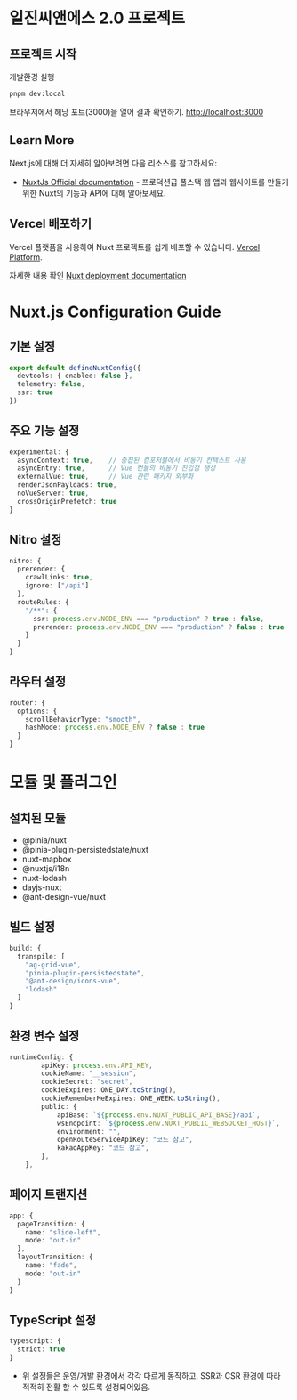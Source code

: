 # 일진씨앤에스 2.0 프로젝트

## 프로젝트 시작

개발환경 실행

```bash
pnpm dev:local
```

브라우저에서 해당 포트(3000)을 열어 결과 확인하기. [http://localhost:3000](http://localhost:3000)

## Learn More

Next.js에 대해 더 자세히 알아보려면 다음 리소스를 참고하세요:

- [NuxtJs Official documentation](https://nuxt.com/docs/getting-started/introduction) - 프로덕션급 풀스택 웹 앱과 웹사이트를 만들기 위한 Nuxt의 기능과 API에 대해 알아보세요.

## Vercel 배포하기

Vercel 플랫폼을 사용하여 Nuxt 프로젝트를 쉽게 배포할 수 있습니다. [Vercel Platform](https://vercel.com/new?utm_source=github.com&utm_medium=referral&utm_campaign=turborepo-readme).

자세한 내용 확인 [Nuxt deployment documentation](https://vercel.com/docs/frameworks/nuxt)

# Nuxt.js Configuration Guide
## 기본 설정
```typescript
export default defineNuxtConfig({
  devtools: { enabled: false },
  telemetry: false,
  ssr: true
})
```

## 주요 기능 설정
```typescript
experimental: {
  asyncContext: true,    // 중첩된 컴포저블에서 비동기 컨텍스트 사용
  asyncEntry: true,      // Vue 번들의 비동기 진입점 생성
  externalVue: true,     // Vue 관련 패키지 외부화
  renderJsonPayloads: true,
  noVueServer: true,
  crossOriginPrefetch: true
}

```

## Nitro 설정
```typescript
nitro: {
  prerender: {
    crawlLinks: true,
    ignore: ["/api"]
  },
  routeRules: {
    "/**": {
      ssr: process.env.NODE_ENV === "production" ? true : false,
      prerender: process.env.NODE_ENV === "production" ? false : true
    }
  }
}
```

## 라우터 설정
```typescript
router: {
  options: {
    scrollBehaviorType: "smooth",
    hashMode: process.env.NODE_ENV ? false : true
  }
}
```

# 모듈 및 플러그인
## 설치된 모듈
  - @pinia/nuxt
  - @pinia-plugin-persistedstate/nuxt
  - nuxt-mapbox
  - @nuxtjs/i18n
  - nuxt-lodash
  - dayjs-nuxt
  - @ant-design-vue/nuxt

## 빌드 설정
```typescript
build: {
  transpile: [
    "ag-grid-vue",
    "pinia-plugin-persistedstate",
    "@ant-design/icons-vue",
    "lodash"
  ]
}
```

## 환경 변수 설정
```typescript
runtimeConfig: {
		apiKey: process.env.API_KEY,
		cookieName: "__session",
		cookieSecret: "secret",
		cookieExpires: ONE_DAY.toString(),
		cookieRememberMeExpires: ONE_WEEK.toString(),
		public: {
			apiBase: `${process.env.NUXT_PUBLIC_API_BASE}/api`,
			wsEndpoint: `${process.env.NUXT_PUBLIC_WEBSOCKET_HOST}`,
			environment: "",
			openRouteServiceApiKey: "코드 참고",
			kakaoAppKey: "코드 참고",
		},
	},
```

## 페이지 트랜지션
```typescript
app: {
  pageTransition: {
    name: "slide-left",
    mode: "out-in"
  },
  layoutTransition: {
    name: "fade",
    mode: "out-in"
  }
}
```

## TypeScript 설정
```typescript
typescript: {
  strict: true
}
```

* 위 설정들은 운영/개발 환경에서 각각 다르게 동작하고, SSR과 CSR 환경에 따라 적적히 전활 할 수 있도록 설정되어있음.